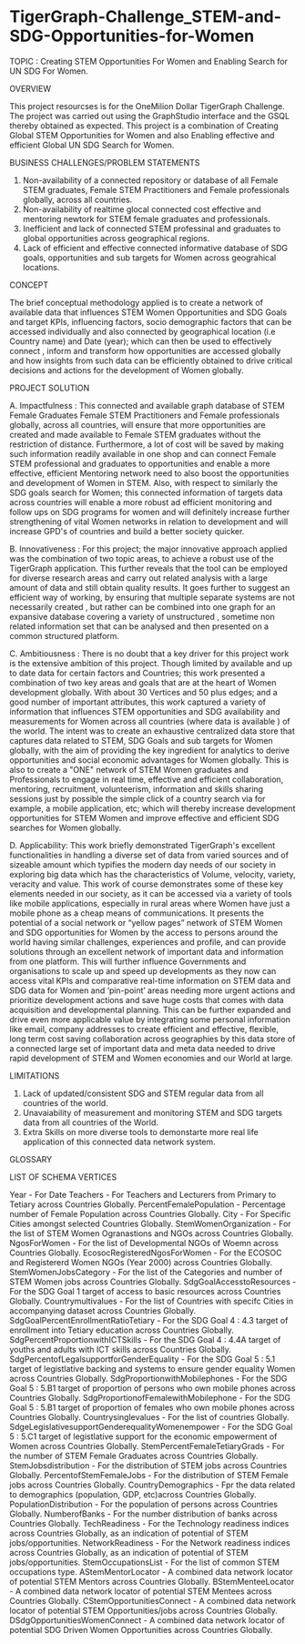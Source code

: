 # TigerGraph-Challenge_STEM-and-SDG-Opportunities-for-Women
TOPIC :   Creating STEM Opportunities For Women and Enabling Search for UN SDG For Women.




OVERVIEW

This project resourcses is for the OneMilion Dollar TigerGraph Challenge. The project was carried out using the GraphStudio interface and the GSQL thereby obtained as expected. This project is a combination of Creating Global STEM Opportunities for Women and also Enabling effective and efficient Global UN SDG Search for Women.



BUSINESS CHALLENGES/PROBLEM STATEMENTS

1. Non-availability of a connected repository or database of all Female STEM graduates, Female STEM Practitioners and Female professionals globally, across all countries.
2. Non-availability of realtime glocal connected cost effective and mentoring newtork for STEM female graduates and professionals.
3. Inefficient and lack of connected STEM professinal and graduates to global opportunities across geographical regions.
4. Lack of efficient and effective connected informative database of SDG goals, opportunities and sub targets for Women across geograhical locations. 



CONCEPT

The brief conceptual methodology applied is to create a network of available data that influences STEM Women Opportunities and SDG Goals and target KPIs, influencing factors, socio demographic factors that can be accessed individually and also connected by geographical location (i.e Country name) and Date (year); which can then be used to effectively connect , inform and transform how opportunities are accessed globally and how insights from such data can be efficiently obtained to drive critical decisions and actions for the development of Women globally.



PROJECT SOLUTION

A.	Impactfulness :  This connected and available graph database of STEM Female Graduates Female STEM Practitioners and Female professionals globally, across all countries, will ensure that more opportunities are created and made available to Female STEM graduates without the restriction of distance. Furthermore, a lot of cost will be saved by making such information readily available in one shop and can connect Female STEM professional and graduates to opportunities and enable a more effective, efficient Mentoring network need to also boost the opportunities and development of Women in STEM. Also, with respect to similarly the SDG goals search for Women; this connected information of targets data across countries will enable a more robust ad efficient monitoring and follow ups on SDG programs for women and will definitely increase further strengthening of vital Women networks in relation to development and will increase GPD's of countries and build a better society quicker.

B.  Innovativeness : For this project; the major innovative approach applied was the combination of two topic areas, to achieve a robust use of the TigerGraph application. This further reveals that the tool can be employed for diverse research areas and carry out related analysis with a large amount of data and still obtain quality results. It goes further to suggest an efficient way of working, by ensuring that multiple separate systems are not necessarily created , but rather can be combined into one graph for an expansive database covering a variety of unstructured , sometime non related information set that can be analysed and then presented on a common structured platform.

C.	Ambitiousness : There is no doubt that a key driver for this project work is the extensive ambition of this project. Though limited by available and up to date data for certain factors and Countries; this work presented a combination of two key areas and goals that are at the heart of Women development globally. With about 30 Vertices and 50 plus edges; and a good number of important attributes, this work captured a variety of information that influences STEM opportunities and SDG availability and measurements for Women across all countries (where data is available ) of the world. The intent was to create an exhaustive centralized data store that captures data related to STEM, SDG Goals and sub targets for Women globally, with the aim of providing the key ingredient for analytics to derive opportunities and social economic advantages for Women globally. This is also to create a "ONE" network of STEM Women graduates and Professionals to engage in real time, effective and efficient collaboration, mentoring, recruitment, volunteerism, information and skills sharing sessions just by possible the simple click of a country search via for example, a mobile application, etc; which will thereby increase development opportunities for STEM Women and improve effective and efficient SDG searches for Women globally.

D. Applicability:  This work briefly demonstrated TigerGraph's excellent functionalities in handling a  diverse set of data from varied sources and of sizeable amount which typifies the modern day needs of our society in exploring big data which has the characteristics of Volume, velocity, variety, veracity and value. This work of course demonstrates some of these key elements needed in our society, as it can be accessed via a variety of tools like mobile applications, especially in rural areas where Women have just a mobile phone as a cheap means of communications. It presents the potential of a social network or “yellow pages” network of STEM Women and SDG opportunities for Women by the access to persons around the world having similar challenges, experiences and profile, and can provide solutions through an excellent network of important data and information from one platform. This will further influence Governments and organisations to scale up and speed up developments as they now can access vital KPIs and comparative real-time information on STEM data and SDG data for Women and ‘pin-point’ areas needing more urgent actions and prioritize development actions and save huge costs that comes with data acquisition and developmental planning. This can be further expanded and drive even more applicable value by integrating some personal information like email, company addresses to create efficient and effective, flexible, long term cost saving collaboration across geographies by this data store of a connected large set of important data and meta data needed to drive rapid development of STEM and Women economies and our World at large.



LIMITATIONS

1.  Lack of updated/consistent SDG and STEM regular data from all countries of the world.
2.  Unavaiability of measurement and monitoring STEM and SDG targets data from all countries of the World.
3.  Extra Skills on more diverse tools to demonstarte more real life application of this connected data network system.



GLOSSARY

LIST OF SCHEMA VERTICES


Year   -   For Date
Teachers  - For Teachers and Lecturers from Primary to Tetiary across Countries Globally.
PercentFemalePopulation - Percentage number of Female Population across Countries Globally.
City  - For Specific Cities amongst selected Countries Globally.
StemWomenOrganization  -  For the list of STEM Women Ogranastions and NGOs across Countries Globally.
NgosForWomen  - For the list of Developmental NGOs of Woemn across Countries Globally.
EcosocRegisteredNgosForWomen  - For the ECOSOC and Registererd Women NGOs (Year 2000) across Countries Globally.
StemWomenJobsCategory  -  For the list of the Categories and number of STEM Women  jobs across Countries Globally.
SdgGoalAccesstoResources  -  For the SDG Goal 1 target of access to basic resources across Countries Globally.
Countrymultivalues - For the list of Countries with specifc Cities in accompanying dataset across Countries Globally.
SdgGoalPercentEnrollmentRatioTetiary - For the SDG Goal 4 : 4.3 target of enrollment into Tetiary education across Countries Globally.
SdgPercentProportionwithICTSkills - For the SDG Goal 4 : 4.4A target of youths and adults with ICT skills across Countries Globally.
SdgPercentofLegalsupportforGenderEquality - For the SDG Goal 5 : 5.1 target of legistlative backing and systems to ensure gender equality Women across Countries Globally.
SdgProportionwithMobilephones - For the SDG Goal 5 : 5.B1 target of proportion of persons who own mobile phones across Countries Globally.
SdgProportionofFemalewithMobilephone - For the SDG Goal 5 : 5.B1 target of proportion of females who own mobile phones across Countries Globally.
Countrysinglevalues - For the list of countries Globally.
SdgeLegislativesupportGenderequalityWomenempower - For the SDG Goal 5 : 5.C1 target of legistlative support for the economic empowerment of Women across Countries Globally.
StemPercentFemaleTetiaryGrads - For the number of STEM Female Graduates across Countries Globally.
StemJobsdistribution - For the distribution of STEM jobs across Countries Globally.
PercentofStemFemaleJobs - For the distribution of STEM Female jobs across Countries Globally.
CountryDemographics - Fpr the data related to demographics (population, GDP, etc)across Countries Globally.
PopulationDistribution - For the population of persons across Countries Globally.
NumberofBanks - For the number distribution of banks across Countries Globally.
TechReadiness - For the Technology readiness indices across Countries Globally, as an indication of potential of STEM jobs/opportunities.
NetworkReadiness - For the Network readiness indices across Countries Globally, as an indication of potential of STEM jobs/opportunities.
StemOccupationsList - For the list of common STEM occupations type.
AStemMentorLocator - A combined data network locator of potential STEM Mentors across Countries Globally.
BStemMenteeLocator - A combined data network locator of potential STEM Mentees across Countries Globally.
CStemOpportunitiesConnect - A combined data network locator of potential STEM Opportunities/jobs across Countries Globally.
DSdgOpportunitiesWomenConnect - A combined data network locator of potential SDG Driven Women Opportunities across Countries Globally.
